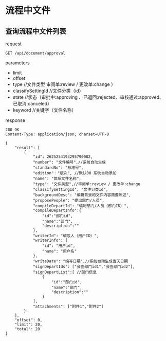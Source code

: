 # 流程中文件

## 查询流程中文件列表

request
```
GET /api/document/approval
```
parameters
- limit
- offset
- type              //文件类型 审阅单:review / 更改单:change ）
- classifySettingId //文件分类（id）
- state             //状态（审批中:approving 、已退回:rejected、审核通过:approved、已取消:canceled）
- keyword           //关键字（文件名称）

response
```
200 OK
Content-Type: application/json; charset=UTF-8

{
    "result": [
        {
            "id": 2625254193295790082,
            "number": "文件编号",//系统自动生成
            "standardNo": "标准号",
            "edition"："版次", //默认00 系统自动添加
            "name": "体系文件名称",
            "type": "文件类型",//审阅单:review / 更改单:change 
            "classifySettingId": "文件分类Id",
            "backgroundDesc": "编辑背景和文件内容简要陈述",
            "proposePeople": "提出部门/人员",
            "compileDepartId": "编制部门/人员（部门ID）",
            "compileDepartInfo":{
                "id":"部门id",
                "name":"部门",
                "description":""
            },
            "writerId": "编写人（用户ID）",
            "writerInfo": {
                "id": "用户id",
                "name": "用户名"
            },
            "writeDate": "编写日期",//系统自动生成当天日期
            "signDepartIds": ["会签部门id1","会签部门id2"],
            "signDepartList":[ //部门信息
                { 
                    "id":"部门id",
                    "name":"部门",
                    "description":""
                }
            ],
            "attachments": ["附件1","附件2"]
        }
    ],
    "offset": 0,
    "limit": 20,
    "total": 20
}
```
